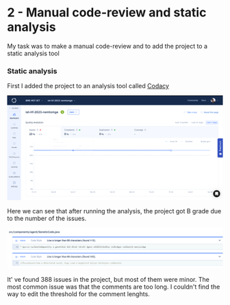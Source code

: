 # 2 - Manual code-review and static analysis

My task was to make a manual code-review and to add the project to a static analysis tool

### Static analysis 

First I added the project to an analysis tool called [Codacy](https://www.codacy.com)

![](codacy_main.png)

Here we can see that after running the analysis, the project got B grade due to the number of the issues.

![](codacy_minor_issues.png)

It' ve found 388 issues in the project, but most of them were minor. 
The most common issue was that the comments are too long. I couldn't find the way to edit the threshold for the comment lenghts.